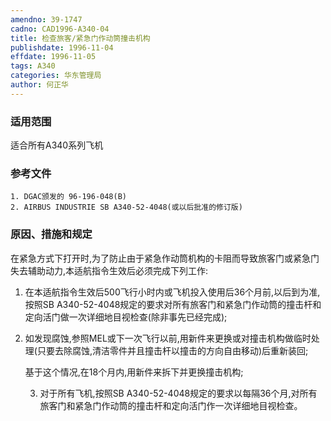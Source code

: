 ```yaml
---
amendno: 39-1747
cadno: CAD1996-A340-04
title: 检查旅客/紧急门作动筒撞击机构
publishdate: 1996-11-04
effdate: 1996-11-05
tags: A340
categories: 华东管理局
author: 何正华
---
```


### 适用范围 
适合所有A340系列飞机

### 参考文件
    1. DGAC颁发的 96-196-048(B) 
    2. AIRBUS INDUSTRIE SB A340-52-4048(或以后批准的修订版) 


### 原因、措施和规定 
在紧急方式下打开时,为了防止由于紧急作动筒机构的卡阻而导致旅客门或紧急门失去辅助动力,本适航指令生效后必须完成下列工作: 
1. 在本适航指令生效后500飞行小时内或飞机投入使用后36个月前,以后到为准,按照SB A340-52-4048规定的要求对所有旅客门和紧急门作动筒的撞击杆和定向活门做一次详细地目视检查(除非事先已经完成); 
2. 如发现腐蚀,参照MEL或下一次飞行以前,用新件来更换或对撞击机构做临时处理(只要去除腐蚀,清洁零件并且撞击杆以撞击的方向自由移动)后重新装回; 

    基于这个情况,在18个月内,用新件来拆下并更换撞击机构; 
  
    3. 对于所有飞机,按照SB A340-52-4048规定的要求以每隔36个月,对所有旅客门和紧急门作动筒的撞击杆和定向活门作一次详细地目视检查。
